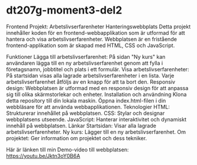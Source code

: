 # dt207g-moment3-del2
Frontend Projekt: Arbetslivserfarenheter Hanteringswebbplats Detta projekt innehåller koden för en frontend-webbapplikation som är utformad för att hantera och visa arbetslivserfarenheter. Webbplatsen är en fristående frontend-applikation som är skapad med HTML, CSS och JavaScript.

Funktioner Lägga till arbetslivserfarenhet: På sidan "Ny kurs" kan användaren lägga till en ny arbetslivserfarenhet genom att fylla i företagsnamn, jobbtitel och plats i ett formulär. Visa arbetslivserfarenheter: På startsidan visas alla lagrade arbetslivserfarenheter i en lista. Varje arbetslivserfarenhet åtföljs av en knapp för att ta bort den. Responsiv design: Webbplatsen är utformad med en responsiv design för att anpassa sig till olika skärmstorlekar och enheter. Installation och användning Klona detta repository till din lokala maskin. Öppna index.html-filen i din webbläsare för att använda webbapplikationen. Teknologier HTML: Strukturerar innehållet på webbplatsen. CSS: Stylar och designar webbplatsens utseende. JavaScript: Hanterar interaktivitet och dynamiskt innehåll på webbplatsen. Länkar Startsidan: Visar alla lagrade arbetslivserfarenheter. Ny kurs: Lägger till en ny arbetslivserfarenhet. Om projektet: Ger information om projektet och dess tekniker.

Här är länken till min Demo-video till webbplatsen: https://youtu.be/Jktn3oY0B6A
